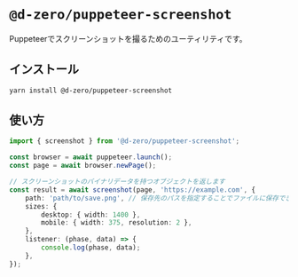 # `@d-zero/puppeteer-screenshot`

Puppeteerでスクリーンショットを撮るためのユーティリティです。

## インストール

```sh
yarn install @d-zero/puppeteer-screenshot
```

## 使い方

```ts
import { screenshot } from '@d-zero/puppeteer-screenshot';

const browser = await puppeteer.launch();
const page = await browser.newPage();

// スクリーンショットのバイナリデータを持つオブジェクトを返します
const result = await screenshot(page, 'https://example.com', {
	path: 'path/to/save.png', // 保存先のパスを指定することでファイルに保存できます（省略可）
	sizes: {
		desktop: { width: 1400 },
		mobile: { width: 375, resolution: 2 },
	},
	listener: (phase, data) => {
		console.log(phase, data);
	},
});
```
